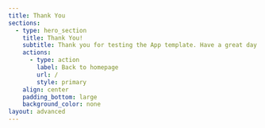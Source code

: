 ```yaml
---
title: Thank You
sections:
  - type: hero_section
    title: Thank You!
    subtitle: Thank you for testing the App template. Have a great day!
    actions:
      - type: action
        label: Back to homepage
        url: /
        style: primary
    align: center
    padding_bottom: large
    background_color: none
layout: advanced
---
```

